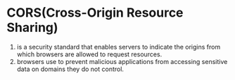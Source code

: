 # CORS(Cross-Origin Resource Sharing)
1. is a security standard that enables servers to indicate the origins from which browsers are allowed to request resources.
2. browsers use to prevent malicious applications from accessing sensitive data on domains they do not control.



